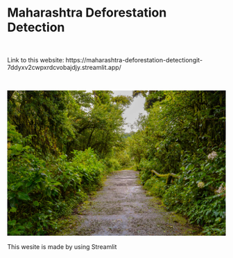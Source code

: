 <h1>Maharashtra Deforestation Detection</h1>
<br>
<p>Link to this website: https://maharashtra-deforestation-detectiongit-7ddyxv2cwpxrdcvobajdjy.streamlit.app/</p>
<br>
<p align="center">
  <img src="images/Amt.webp" alt="A view of forest trees">
</p>
<p>This wesite is made by using Streamlit</p>
